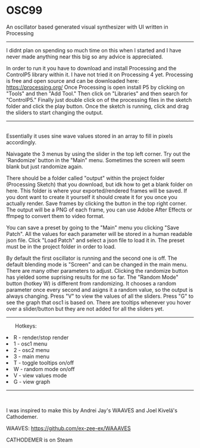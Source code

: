# OSC99
An oscillator based generated visual synthesizer with UI written in Processing
<hr>
I didnt plan on spending so much time on this when I started and I have never made anything near this big so any advice is appreciated.

In order to run it you have to download and install Processing and the ControlP5 library within it. I have not tried it on Processing 4 yet.
Processing is free and open source and can be downloaded here:
https://processing.org/
Once Processing is open install P5 by clicking on "Tools" and then "Add Tool."
Then click on "Libraries" and then search for "ControlP5."
Finally just double click on of the processing files in the sketch folder and click the play button. 
Once the sketch is running, click and drag the sliders to start changing the output. 
<br/>
<hr>
<br/>
Essentially it uses sine wave values stored in an array to fill in pixels accordingly. 

Naivagate the 3 menus by using the slider in the top left corner.
Try out the 'Randomize' button in the "Main" menu. Sometimes the screen will seem blank but just randomize again.

There should be a folder called "output" within the project folder (Processing Sketch) that you download, but idk how to get a blank folder on here.
This folder is where your exported/rendered frames will be saved. If you dont want to create it yourself it should create it for you once you actually render. Save frames by clicking the button in the top right corner. The output will be a PNG of each frame, you can use Adobe After Effects or ffmpeg to convert them to video format. 

You can save a preset by going to the "Main" menu you clicking "Save Patch". All the values for each parameter will be stored in a human readable json file. Click "Load Patch" and select a json file to load it in. The preset must be in the project folder in order to load.  

By default the first oscillator is running and the second one is off. The default blending mode is "Screen" and can be changed in the main menu. There are many other parameters to adjust. Clicking the randomize button has yielded some suprising results for me so far. The "Random Mode" button (hotkey W) is different from randomizing. It chooses a random parameter once every second and asigns it a random value, so the output is always changing. Press "V" to view the values of all the sliders. Press "G" to see the graph that osc1 is based on. There are tooltips whenever you hover over a slider/button but they are not added for all the sliders yet. 
<br/>
<hr>
<ul>Hotkeys: </ul>
	<li>R - render/stop render</li>
	<li>1 - osc1 menu</li>
	<li>2 - osc2 menu</li>
	<li>3 - main menu</li>
	<li>T - toggle tooltips on/off</li>
	<li>W - random mode on/off</li>
	<li>V - view values mode</li>
	<li>G - view graph</li>

<hr>
<br/>


I was inspired to make this by Andrei Jay's WAAVES and Joel Kivelä's Cathodemer. 

WAAVES:
https://github.com/ex-zee-ex/WAAAVES

CATHODEMER is on Steam

